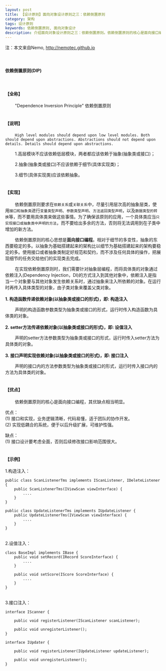 ```yaml
---
layout: post
title: 【设计原则】面向对象设计原则之三：依赖倒置原则
category: 架构
tags: 设计原则
keywords: 依赖倒置原则, 面向对象设计
description: 介绍面向对象设计原则之三：依赖倒置原则。依赖倒置原则的核心是面向接口编程。
---
```

注：本文来自Nemo, http://nemotec.github.io  
&nbsp;  
&nbsp;  


#### **依赖倒置原则(DIP)**  
&nbsp;  

#### **【全称】**   
&nbsp;&nbsp;&nbsp;&nbsp;&nbsp;&nbsp;&nbsp;&nbsp;"Dependence Inversion Principle" 依赖倒置原则  
&nbsp;  

#### **【说明】**  
&nbsp;&nbsp;&nbsp;&nbsp;&nbsp;&nbsp;&nbsp;&nbsp;``High level modules should depend upon low level modules. Both should depend upon abstractions. Abstractions should not depend upon details. Details should depend upon abstractions.``  

&nbsp;&nbsp;&nbsp;&nbsp;&nbsp;&nbsp;&nbsp;&nbsp;1.高层模块不应该依赖低层模块，两者都应该依赖于抽象(抽象类或接口)；  

&nbsp;&nbsp;&nbsp;&nbsp;&nbsp;&nbsp;&nbsp;&nbsp;2.抽象(抽象类或接口)不应该依赖于细节(具体实现类)；  

&nbsp;&nbsp;&nbsp;&nbsp;&nbsp;&nbsp;&nbsp;&nbsp;3.细节(具体实现类)应该依赖抽象。  
&nbsp;  

#### **【实现】**  

&nbsp;&nbsp;&nbsp;&nbsp;&nbsp;&nbsp;&nbsp;&nbsp;依赖倒置原则要求在``依赖关系``或``关联关系``中，尽量引用层次高的抽象层类，使用``接口和抽象类``进行``变量类型声明``、``参数类型声明``、``方法返回类型声明``，以及``数据类型的转换``等，而不要用具体类来做这些事情。为了确保该原则的应用，一个具体类应当``只实现接口或抽象类中声明的方法``，而不要给出多余的方法，否则将无法调用到在子类中增加的新方法。  

&nbsp;&nbsp;&nbsp;&nbsp;&nbsp;&nbsp;&nbsp;&nbsp;依赖倒置原则的核心思想是**面向接口编程**。相对于细节的多变性，抽象的东西要稳定的多。以抽象为基础搭建起来的架构比以细节为基础搭建起来的架构要稳定的多。使用接口或者抽象类制定好规范和契约，而不涉及任何具体的操作，把展现细节的任务交给他们的实现类去完成。  

&nbsp;&nbsp;&nbsp;&nbsp;&nbsp;&nbsp;&nbsp;&nbsp;在实现依赖倒置原则时，我们需要针对抽象层编程，而将具体类的对象通过依赖注入(Dependency Injection，DI)的方式注入到其他对象中，依赖注入是指当一个对象要与其他对象发生依赖关系时，通过抽象来注入所依赖的对象。在运行时再传入具体类型的对象，由子类对象来覆盖父类对象。  
&nbsp;  
**1. 构造函数传递依赖对象(以抽象类或接口的形式)，即: 构造注入**  

&nbsp;&nbsp;&nbsp;&nbsp;&nbsp;&nbsp;&nbsp;&nbsp;声明的构造函数参数类型为抽象类或接口的形式，运行时传入构造函数为具体类的对象。  
&nbsp;  
**2. setter方法传递依赖对象(以抽象类或接口的形式)，即: 设值注入**  

&nbsp;&nbsp;&nbsp;&nbsp;&nbsp;&nbsp;&nbsp;&nbsp;声明的setter方法参数类型为抽象类或接口的形式，运行时传入setter方法为具体类的对象。  
&nbsp;  
**3. 接口声明实现依赖对象(以抽象类或接口的形式)，即: 接口注入**  

&nbsp;&nbsp;&nbsp;&nbsp;&nbsp;&nbsp;&nbsp;&nbsp;声明的接口内的方法参数类型为抽象类或接口的形式，运行时传入接口内的方法为具体类的对象。  
&nbsp;  

#### **【优点】**  

&nbsp;&nbsp;&nbsp;&nbsp;&nbsp;&nbsp;&nbsp;&nbsp;依赖倒置原则的核心是面向接口编程，其优缺点相当明显。  

优点：  
(1) 接口和实现，业务逻辑清晰，代码易懂，适于团队的协作开发。  
(2) 实现低耦合的系统，便于以后升级扩展，可维护性强。  

缺点：  
(1) 接口设计要考虑全面，否则后续修改接口影响范围很大。  
&nbsp; 
 
#### **【示例】**  

1.构造注入：  

```
public class ScanListenerTms implements IScanListener, IDeleteListener {
    public ScanListenerTms(IViewScan viewInterface) {
        ....
    }
}

public class UpdateListenerTms implements IUpdateListener {
    public UpdateListenerTms(IViewScan viewInterface) {
        ....
    }
}
```  

&nbsp;  
2.设值注入：  

```
class BaseImpl implements IBase {
    public void setRecord(IRecord ScoreInterface) {
        ....
    }
    
    public void setScore(IScore ScoreInterface) {
        ....
    }
}
```  

&nbsp;  
3.接口注入：  

```
interface IScanner {

    public void registerListener(IScanListener scanListener);

    public void unregisterListener();
}

interface IUpdater {

    public void registerListener(IUpdateListener updateListener);

    public void unregisterListener();
}
```  

&nbsp;  

